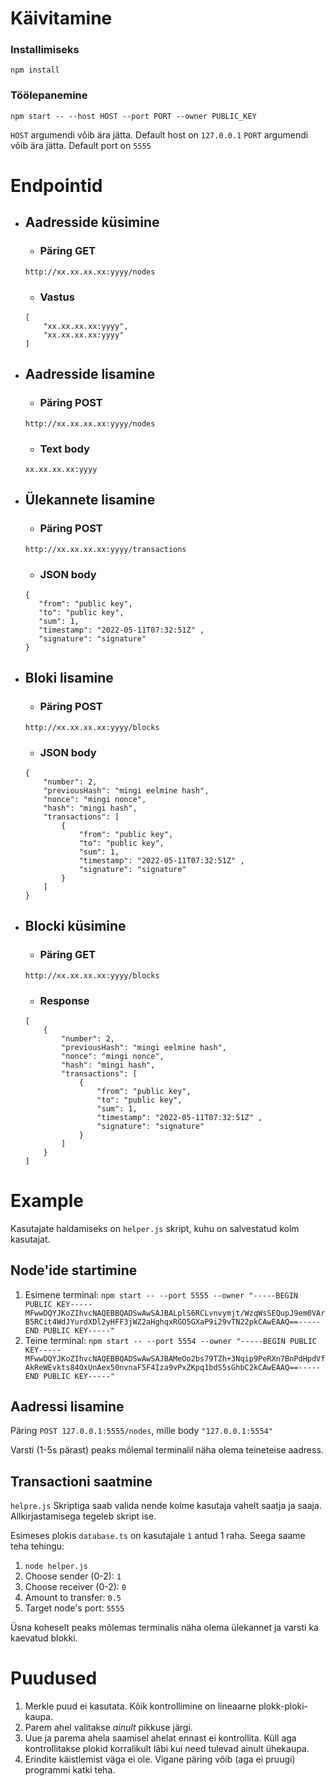 # Käivitamine
### Installimiseks
```
npm install
```

### Töölepanemine
```
npm start -- --host HOST --port PORT --owner PUBLIC_KEY
```
`HOST` argumendi võib ära jätta. Default host on `127.0.0.1`
`PORT` argumendi võib ära jätta. Default port on `5555`

# Endpointid
- ## Aadresside küsimine
    - ### Päring GET
    ```
    http://xx.xx.xx.xx:yyyy/nodes
    ```
    - ### Vastus
    ```
    [
        "xx.xx.xx.xx:yyyy",
        "xx.xx.xx.xx:yyyy"
    ]
- ## Aadresside lisamine
    - ### Päring POST
    ```
    http://xx.xx.xx.xx:yyyy/nodes
    ```
    - ### Text body
    ```
    xx.xx.xx.xx:yyyy
    ```
- ## Ülekannete lisamine
    - ### Päring POST
    ```
    http://xx.xx.xx.xx:yyyy/transactions
    ```

    - ### JSON body
    ```
    {
       "from": "public key",
       "to": "public key",
       "sum": 1,
       "timestamp": "2022-05-11T07:32:51Z" ,
       "signature": "signature"
    }
    ```

- ## Bloki lisamine
    - ### Päring POST
    ```
    http://xx.xx.xx.xx:yyyy/blocks
    ```

    - ### JSON body
    ```
    {
        "number": 2,
        "previousHash": "mingi eelmine hash",
        "nonce": "mingi nonce",
        "hash": "mingi hash",
        "transactions": [
            {
                "from": "public key",
                "to": "public key",
                "sum": 1,
                "timestamp": "2022-05-11T07:32:51Z" ,
                "signature": "signature"
            }
        ]
    }
    ```

- ## Blocki küsimine
    - ### Päring GET
    ```
    http://xx.xx.xx.xx:yyyy/blocks
    ```
    - ### Response
    ```
    [
        {
            "number": 2,
            "previousHash": "mingi eelmine hash",
            "nonce": "mingi nonce",
            "hash": "mingi hash",
            "transactions": [
                {
                    "from": "public key",
                    "to": "public key",
                    "sum": 1,
                    "timestamp": "2022-05-11T07:32:51Z" ,
                    "signature": "signature"
                }
            ]
        }
    ]
    ```

# Example
Kasutajate haldamiseks on `helper.js` skript, kuhu on salvestatud kolm kasutajat. 
## Node'ide startimine
1. Esimene terminal: `npm start -- --port 5555 --owner "-----BEGIN PUBLIC KEY-----MFwwDQYJKoZIhvcNAQEBBQADSwAwSAJBALplS6RCLvnvymjt/WzqWsSEQupJ9em0VArB5RCit4WdJYurdXDl2yHFF3jWZ2aHghqxRGO5GXaP9i29vTN22pkCAwEAAQ==-----END PUBLIC KEY-----"`
2. Teine terminal: `npm start -- --port 5554 --owner "-----BEGIN PUBLIC KEY-----MFwwDQYJKoZIhvcNAQEBBQADSwAwSAJBAMeOo2bs79TZh+3Nqip9PeRXn7BnPdHpdVfAkReWEvkts84OxUnAex50nvnaF5F4Iza9vPxZKpq1bdS5sGhbC2kCAwEAAQ==-----END PUBLIC KEY-----"`
## Aadressi lisamine
Päring `POST 127.0.0.1:5555/nodes`, mille body `"127.0.0.1:5554"`

Varsti (1-5s pärast) peaks mõlemal terminalil näha olema teineteise aadress.
## Transactioni saatmine
`helpre.js` Skriptiga saab valida nende kolme kasutaja vahelt saatja ja saaja. Allkirjastamisega tegeleb skript ise.

Esimeses plokis `database.ts` on kasutajale `1` antud 1 raha. Seega saame teha tehingu:
1. `node helper.js`
2. Choose sender (0-2): `1`
3. Choose receiver (0-2): `0`
4. Amount to transfer: `0.5`
5. Target node's port: `5555`

Üsna koheselt peaks mõlemas terminalis näha olema ülekannet ja varsti ka kaevatud blokki.

# Puudused
1. Merkle puud ei kasutata. Kõik kontrollimine on lineaarne plokk-ploki-kaupa.
2. Parem ahel valitakse _ainult_ pikkuse järgi.
3. Uue ja parema ahela saamisel ahelat ennast ei kontrollita. Küll aga kontrollitakse plokid korralikult läbi kui need tulevad ainult ühekaupa.
4. Erindite käistlemist väga ei ole. Vigane päring võib (aga ei pruugi) programmi katki teha.
